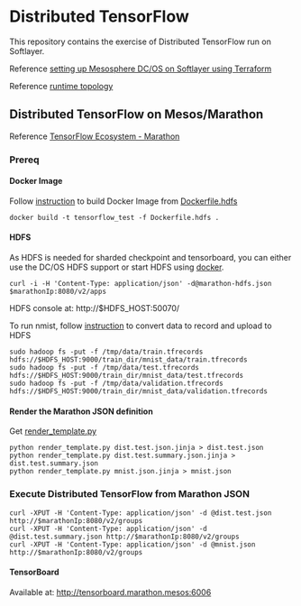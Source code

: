 # Distributed TensorFlow

This repository contains the exercise of Distributed TensorFlow run on Softlayer.

Reference [setting up Mesosphere DC/OS on Softlayer using Terraform](https://github.com/yanglei99/terraform_softlayer/tree/master/dcos)

Reference [runtime topology](images/tensorflow_2.jpg)


## Distributed TensorFlow on Mesos/Marathon

Reference [TensorFlow Ecosystem - Marathon](https://github.com/tensorflow/ecosystem/tree/master/marathon)

### Prereq

#### Docker Image

Follow [instruction](https://github.com/tensorflow/ecosystem/tree/master/docker) to build Docker Image from [Dockerfile.hdfs](Dockerfile.hdfs)

	docker build -t tensorflow_test -f Dockerfile.hdfs .

#### HDFS

As HDFS is needed for sharded checkpoint and tensorboard, you can either use the DC/OS HDFS support or start HDFS using [docker](https://github.com/sequenceiq/hadoop-docker).

	curl -i -H 'Content-Type: application/json' -d@marathon-hdfs.json $marathonIp:8080/v2/apps
	
HDFS console at: http://$HDFS_HOST:50070/

To run nmist, follow [instruction](https://github.com/tensorflow/ecosystem/tree/master/docker) to convert data to record and upload to HDFS

	sudo hadoop fs -put -f /tmp/data/train.tfrecords hdfs://$HDFS_HOST:9000/train_dir/mnist_data/train.tfrecords
	sudo hadoop fs -put -f /tmp/data/test.tfrecords hdfs://$HDFS_HOST:9000/train_dir/mnist_data/test.tfrecords
	sudo hadoop fs -put -f /tmp/data/validation.tfrecords hdfs://$HDFS_HOST:9000/train_dir/mnist_data/validation.tfrecords
	

#### Render the Marathon JSON definition 

Get [render_template.py](https://github.com/tensorflow/ecosystem/blob/master/render_template.py)
	
	python render_template.py dist.test.json.jinja > dist.test.json
	python render_template.py dist.test.summary.json.jinja > dist.test.summary.json
	python render_template.py mnist.json.jinja > mnist.json


### Execute Distributed TensorFlow from Marathon JSON 


	curl -XPUT -H 'Content-Type: application/json' -d @dist.test.json http://$marathonIp:8080/v2/groups
	curl -XPUT -H 'Content-Type: application/json' -d @dist.test.summary.json http://$marathonIp:8080/v2/groups
	curl -XPUT -H 'Content-Type: application/json' -d @mnist.json http://$marathonIp:8080/v2/groups


#### TensorBoard

Available at: http://tensorboard.marathon.mesos:6006
